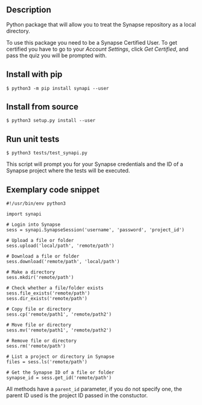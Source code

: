 Description
-----------
Python package that will allow you to treat the Synapse repository as a local directory.

To use this package you need to be a Synapse Certified User. To get certified you have to go to your *Account Settings*, click *Get Certified*, and pass the quiz you will be prompted with.

Install with pip
----------------
```
$ python3 -m pip install synapi --user
```

Install from source
-------------------
```
$ python3 setup.py install --user
```

Run unit tests
--------------
```
$ python3 tests/test_synapi.py
```
This script will prompt you for your Synapse credentials and the ID of a Synapse project where the tests will be executed.

Exemplary code snippet
----------------------
```
#!/usr/bin/env python3

import synapi

# Login into Synapse
sess = synapi.SynapseSession('username', 'password', 'project_id')       

# Upload a file or folder
sess.upload('local/path', 'remote/path')

# Download a file or folder
sess.download('remote/path', 'local/path')

# Make a directory
sess.mkdir('remote/path')

# Check whether a file/folder exists
sess.file_exists('remote/path')
sess.dir_exists('remote/path')

# Copy file or directory
sess.cp('remote/path1', 'remote/path2')

# Move file or directory
sess.mv('remote/path1', 'remote/path2')

# Remove file or directory
sess.rm('remote/path')

# List a project or directory in Synapse
files = sess.ls('remote/path')

# Get the Synapse ID of a file or folder
synapse_id = sess.get_id('remote/path')

```

All methods have a `parent_id` parameter, if you do not specify one, the parent ID used is the project ID passed in the constuctor.
